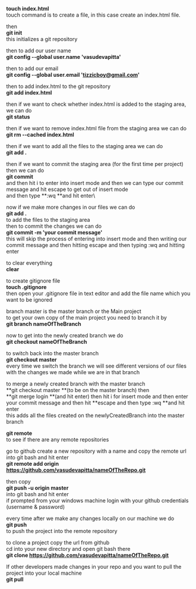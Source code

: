 **touch index.html**\
touch command is to create a file, in this case create an index.html file.

then\
**git init**\
this initializes a git repository

then to add our user name\
**git config --global user.name 'vasudevapitta'**

then to add our email\
**git config --global user.email 'tizzicboy@gmail.com'**

then to add index.html to the git repository\
**git add index.html**

then if we want to check whether index.html is added to the staging area, we can do\
**git status**

then if we want to remove index.html file from the staging area we can do\
**git rm --cached index.html**

then if we want to add all the files to the staging area we can do\
**git add .**

then if we want to commit the staging area (for the first time per project) then we can do\
**git commit**\
and then hit i to enter into insert mode and then we can type our commit message and hit escape to get out of insert mode\
and then type **:wq **and hit enter\

now if we make more changes in our files we can do\
**git add .**\
to add the files to the staging area\
then to commit the changes we can do\
**git commit -m 'your commit message'**\
this will skip the process of entering into insert mode and then writing our commit message and then hitting escape and then typing :wq and hitting enter

to clear everything\
**clear**

to create gitignore file\
**touch .gitignore**\
then open your .gitignore file in text editor and add the file name which you want to be ignored

branch master is the master branch or the Main project\
to get your own copy of the main project you need to branch it by\
**git branch nameOfTheBranch**

now to get into the newly created branch we do\
**git checkout nameOfTheBranch**

to switch back into the master branch\
**git checkout master**\
every time we switch the branch we will see different versions of our files with the changes we made while we are in that branch

to merge a newly created branch with the master branch\
**git checkout master **(to be on the master branch) then\
**git merge login **(and hit enter) then hit i for insert mode and then enter your commit message and then hit **escape and then type :wq **and hit enter\
this adds all the files created on the newlyCreatedBranch into the master branch

**git remote**\
to see if there are any remote repositories

go to github create a new repository with a name and copy the remote url into git bash and hit enter\
**git remote add origin https://github.com/vasudevapitta/nameOfTheRepo.git**

then copy\
**git push -u origin master**\
into git bash and hit enter\
if prompted from your windows machine login with your github credentials (username & password)

every time after we make any changes locally on our machine we do\
**git push**\
to push the project into the remote repository

to clone a project copy the url from github\
cd into your new directory and open git bash there\
**git clone https://github.com/vasudevapitta/nameOfTheRepo.git**

If other developers made changes in your repo and you want to pull the project into your local machine\
**git pull**